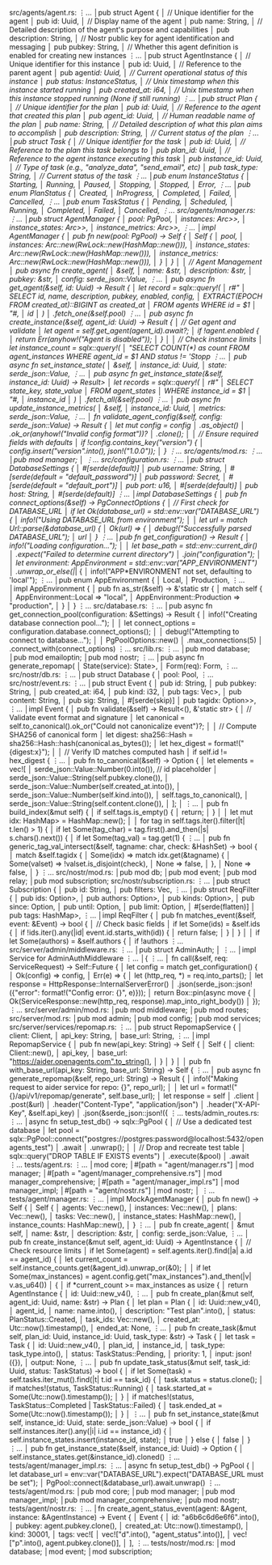src/agents/agent.rs: ⋮... │pub struct Agent { │ // Unique identifier for the agent │ pub id: Uuid, │ // Display name of the agent │ pub name: String, │ // Detailed description of the agent's purpose and capabilities │ pub description: String, │ // Nostr public key for agent identification and messaging │ pub pubkey: String, │ // Whether this agent definition is enabled for creating new instances ⋮... │pub struct AgentInstance { │ // Unique identifier for this instance │ pub id: Uuid, │ // Reference to the parent agent │ pub agent*id: Uuid, │ // Current operational status of this instance │ pub status: InstanceStatus, │ // Unix timestamp when this instance started running │ pub created_at: i64, │ // Unix timestamp when this instance stopped running (None if still running) ⋮... │pub struct Plan { │ // Unique identifier for the plan │ pub id: Uuid, │ // Reference to the agent that created this plan │ pub agent_id: Uuid, │ // Human readable name of the plan │ pub name: String, │ // Detailed description of what this plan aims to accomplish │ pub description: String, │ // Current status of the plan ⋮... │pub struct Task { │ // Unique identifier for the task │ pub id: Uuid, │ // Reference to the plan this task belongs to │ pub plan_id: Uuid, │ // Reference to the agent instance executing this task │ pub instance_id: Uuid, │ // Type of task (e.g., "analyze_data", "send_email", etc) │ pub task_type: String, │ // Current status of the task ⋮... │pub enum InstanceStatus { │ Starting, │ Running, │ Paused, │ Stopping, │ Stopped, │ Error, ⋮... │pub enum PlanStatus { │ Created, │ InProgress, │ Completed, │ Failed, │ Cancelled, ⋮... │pub enum TaskStatus { │ Pending, │ Scheduled, │ Running, │ Completed, │ Failed, │ Cancelled, ⋮... src/agents/manager.rs: ⋮... │pub struct AgentManager { │ pool: PgPool, │ instances: Arc>>, │ instance_states: Arc>>, │ instance_metrics: Arc>>, ⋮... │impl AgentManager { │ pub fn new(pool: PgPool) -> Self { │ Self { │ pool, │ instances: Arc::new(RwLock::new(HashMap::new())), │ instance_states: Arc::new(RwLock::new(HashMap::new())), │ instance_metrics: Arc::new(RwLock::new(HashMap::new())), │ } │ } │ │ // Agent Management │ pub async fn create_agent( │ &self, │ name: &str, │ description: &str, │ pubkey: &str, │ config: serde_json::Value, ⋮... │ pub async fn get_agent(&self, id: Uuid) -> Result { │ let record = sqlx::query!( │ r#" │ SELECT id, name, description, pubkey, enabled, config, │ EXTRACT(EPOCH FROM created_at)::BIGINT as created_at │ FROM agents WHERE id = $1 │ "#, │ id │ ) │ .fetch_one(&self.pool) ⋮... │ pub async fn create_instance(&self, agent_id: Uuid) -> Result { │ // Get agent and validate │ let agent = self.get_agent(agent_id).await?; │ if !agent.enabled { │ return Err(anyhow!("Agent is disabled")); │ } │ │ // Check instance limits │ let instance_count = sqlx::query!( │ "SELECT COUNT(\*) as count FROM agent_instances WHERE agent_id = $1 AND status != 'Stopp ⋮... │ pub async fn set_instance_state( │ &self, │ instance_id: Uuid, │ state: serde_json::Value, ⋮... │ pub async fn get_instance_state(&self, instance_id: Uuid) -> Result> │ let records = sqlx::query!( │ r#" │ SELECT state_key, state_value │ FROM agent_states │ WHERE instance_id = $1 │ "#, │ instance_id │ ) │ .fetch_all(&self.pool) ⋮... │ pub async fn update_instance_metrics( │ &self, │ instance_id: Uuid, │ metrics: serde_json::Value, ⋮... │ fn validate_agent_config(&self, config: serde_json::Value) -> Result { │ let mut config = config │ .as_object() │ .ok_or(anyhow!("Invalid config format"))? │ .clone(); │ │ // Ensure required fields with defaults │ if !config.contains_key("version") { │ config.insert("version".into(), json!("1.0.0")); │ } ⋮... src/agents/mod.rs: ⋮... │pub mod manager; │ ⋮... src/configuration.rs: ⋮... │pub struct DatabaseSettings { │ #[serde(default)] │ pub username: String, │ #[serde(default = "default_password")] │ pub password: Secret, │ #[serde(default = "default_port")] │ pub port: u16, │ #[serde(default)] │ pub host: String, │ #[serde(default)] ⋮... │impl DatabaseSettings { │ pub fn connect_options(&self) -> PgConnectOptions { │ // First check for DATABASE_URL │ if let Ok(database_url) = std::env::var("DATABASE_URL") { │ info!("Using DATABASE_URL from environment"); │ │ let url = match Url::parse(&database_url) { │ Ok(url) => { │ debug!("Successfully parsed DATABASE_URL"); │ url │ } ⋮... │pub fn get_configuration() -> Result { │ info!("Loading configuration..."); │ │ let base_path = std::env::current_dir() │ .expect("Failed to determine current directory") │ .join("configuration"); │ │ let environment: AppEnvironment = std::env::var("APP_ENVIRONMENT") │ .unwrap_or_else(|*| { │ info!("APP*ENVIRONMENT not set, defaulting to 'local'"); ⋮... │pub enum AppEnvironment { │ Local, │ Production, ⋮... │impl AppEnvironment { │ pub fn as_str(&self) -> &'static str { │ match self { │ AppEnvironment::Local => "local", │ AppEnvironment::Production => "production", │ } │ } ⋮... src/database.rs: ⋮... │pub async fn get_connection_pool(configuration: &Settings) -> Result { │ info!("Creating database connection pool..."); │ │ let connect_options = configuration.database.connect_options(); │ │ debug!("Attempting to connect to database..."); │ │ PgPoolOptions::new() │ .max_connections(5) │ .connect_with(connect_options) ⋮... src/lib.rs: ⋮... │pub mod database; │pub mod emailoptin; │pub mod nostr; ⋮... │pub async fn generate_repomap( │ State(service): State>, │ Form(req): Form, ⋮... src/nostr/db.rs: ⋮... │pub struct Database { │ pool: Pool, ⋮... src/nostr/event.rs: ⋮... │pub struct Event { │ pub id: String, │ pub pubkey: String, │ pub created_at: i64, │ pub kind: i32, │ pub tags: Vec>, │ pub content: String, │ pub sig: String, │ #[serde(skip)] │ pub tagidx: Option>>, ⋮... │impl Event { │ pub fn validate(&self) -> Result<(), &'static str> { │ // Validate event format and signature │ let canonical = self.to_canonical().ok_or("Could not canonicalize event")?; │ │ // Compute SHA256 of canonical form │ let digest: sha256::Hash = sha256::Hash::hash(canonical.as_bytes()); │ let hex_digest = format!("{digest:x}"); │ │ // Verify ID matches computed hash │ if self.id != hex_digest { ⋮... │ pub fn to_canonical(&self) -> Option { │ let elements = vec![ │ serde_json::Value::Number(0.into()), // id placeholder │ serde_json::Value::String(self.pubkey.clone()), │ serde_json::Value::Number(self.created_at.into()), │ serde_json::Value::Number(self.kind.into()), │ self.tags_to_canonical(), │ serde_json::Value::String(self.content.clone()), │ ]; │ ⋮... │ pub fn build_index(&mut self) { │ if self.tags.is_empty() { │ return; │ } │ │ let mut idx: HashMap> = HashMap::new(); │ │ for tag in self.tags.iter().filter(|t| t.len() > 1) { │ if let Some(tag_char) = tag.first().and_then(|s| s.chars().next()) { │ if let Some(tag_val) = tag.get(1) { ⋮... │ pub fn generic_tag_val_intersect(&self, tagname: char, check: &HashSet) -> bool { │ match &self.tagidx { │ Some(idx) => match idx.get(&tagname) { │ Some(valset) => !valset.is_disjoint(check), │ None => false, │ }, │ None => false, │ } ⋮... src/nostr/mod.rs: │pub mod db; │pub mod event; │pub mod relay; │pub mod subscription; src/nostr/subscription.rs: ⋮... │pub struct Subscription { │ pub id: String, │ pub filters: Vec, ⋮... │pub struct ReqFilter { │ pub ids: Option>, │ pub authors: Option>, │ pub kinds: Option>, │ pub since: Option, │ pub until: Option, │ pub limit: Option, │ #[serde(flatten)] │ pub tags: HashMap>, ⋮... │impl ReqFilter { │ pub fn matches_event(&self, event: &Event) -> bool { │ // Check basic fields │ if let Some(ids) = &self.ids { │ if !ids.iter().any(|id| event.id.starts_with(id)) { │ return false; │ } │ } │ │ if let Some(authors) = &self.authors { │ if !authors ⋮... src/server/admin/middleware.rs: ⋮... │pub struct AdminAuth; │ ⋮... │impl Service for AdminAuthMiddleware ⋮... │{ ⋮... │ fn call(&self, req: ServiceRequest) -> Self::Future { │ let config = match get_configuration() { │ Ok(config) => config, │ Err(e) => { │ let (http_req, *) = req.into_parts(); │ let response = HttpResponse::InternalServerError() │ .json(serde_json::json!({"error": format!("Config error: {}", e)})); │ return Box::pin(async move { │ Ok(ServiceResponse::new(http_req, response).map_into_right_body()) │ }); ⋮... src/server/admin/mod.rs: │pub mod middleware; │pub mod routes; src/server/mod.rs: │pub mod admin; │pub mod config; │pub mod services; src/server/services/repomap.rs: ⋮... │pub struct RepomapService { │ client: Client, │ api_key: String, │ base_url: String, ⋮... │impl RepomapService { │ pub fn new(api_key: String) -> Self { │ Self { │ client: Client::new(), │ api_key, │ base_url: "https://aider.openagents.com".to_string(), │ } │ } │ │ pub fn with_base_url(api_key: String, base_url: String) -> Self { ⋮... │ pub async fn generate_repomap(&self, repo_url: String) -> Result { │ info!("Making request to aider service for repo: {}", repo_url); │ │ let url = format!("{}/api/v1/repomap/generate", self.base_url); │ let response = self │ .client │ .post(&url) │ .header("Content-Type", "application/json") │ .header("X-API-Key", &self.api_key) │ .json(&serde_json::json!({ ⋮... tests/admin_routes.rs: ⋮... │async fn setup_test_db() -> sqlx::PgPool { │ // Use a dedicated test database │ let pool = sqlx::PgPool::connect("postgres://postgres:password@localhost:5432/openagents_test") │ .await │ .unwrap(); │ │ // Drop and recreate test table │ sqlx::query("DROP TABLE IF EXISTS events") │ .execute(&pool) │ .await ⋮... tests/agent.rs: ⋮... │mod core; │#[path = "agent/manager.rs"] │mod manager; │#[path = "agent/manager_comprehensive.rs"] │mod manager_comprehensive; │#[path = "agent/manager_impl.rs"] │mod manager_impl; │#[path = "agent/nostr.rs"] │mod nostr; │ ⋮... tests/agent/manager.rs: ⋮... │impl MockAgentManager { │ pub fn new() -> Self { │ Self { │ agents: Vec::new(), │ instances: Vec::new(), │ plans: Vec::new(), │ tasks: Vec::new(), │ instance_states: HashMap::new(), │ instance_counts: HashMap::new(), │ } ⋮... │ pub fn create_agent( │ &mut self, │ name: &str, │ description: &str, │ config: serde_json::Value, ⋮... │ pub fn create_instance(&mut self, agent_id: Uuid) -> AgentInstance { │ // Check resource limits │ if let Some(agent) = self.agents.iter().find(|a| a.id == agent_id) { │ let current_count = self.instance_counts.get(&agent_id).unwrap_or(&0); │ │ if let Some(max_instances) = agent.config.get("max_instances").and_then(|v| v.as_u64()) │ { │ if \*current_count >= max_instances as usize { │ return AgentInstance { │ id: Uuid::new_v4(), ⋮... │ pub fn create_plan(&mut self, agent_id: Uuid, name: &str) -> Plan { │ let plan = Plan { │ id: Uuid::new_v4(), │ agent_id, │ name: name.into(), │ description: "Test plan".into(), │ status: PlanStatus::Created, │ task_ids: Vec::new(), │ created_at: Utc::now().timestamp(), │ ended_at: None, ⋮... │ pub fn create_task(&mut self, plan_id: Uuid, instance_id: Uuid, task_type: &str) -> Task { │ let task = Task { │ id: Uuid::new_v4(), │ plan_id, │ instance_id, │ task_type: task_type.into(), │ status: TaskStatus::Pending, │ priority: 1, │ input: json!({}), │ output: None, ⋮... │ pub fn update_task_status(&mut self, task_id: Uuid, status: TaskStatus) -> bool { │ if let Some(task) = self.tasks.iter_mut().find(|t| t.id == task_id) { │ task.status = status.clone(); │ if matches!(status, TaskStatus::Running) { │ task.started_at = Some(Utc::now().timestamp()); │ } │ if matches!(status, TaskStatus::Completed | TaskStatus::Failed) { │ task.ended_at = Some(Utc::now().timestamp()); │ } │ ⋮... │ pub fn set_instance_state(&mut self, instance_id: Uuid, state: serde_json::Value) -> bool { │ if self.instances.iter().any(|i| i.id == instance_id) { │ self.instance_states.insert(instance_id, state); │ true │ } else { │ false │ } ⋮... │ pub fn get_instance_state(&self, instance_id: Uuid) -> Option { │ self.instance_states.get(&instance_id).cloned() ⋮... tests/agent/manager_impl.rs: ⋮... │async fn setup_test_db() -> PgPool { │ let database_url = env::var("DATABASE_URL").expect("DATABASE_URL must be set"); │ PgPool::connect(&database_url).await.unwrap() ⋮... tests/agent/mod.rs: │pub mod core; │pub mod manager; │pub mod manager_impl; │pub mod manager_comprehensive; │pub mod nostr; tests/agent/nostr.rs: ⋮... │fn create_agent_status_event(agent: &Agent, instance: &AgentInstance) -> Event { │ Event { │ id: "a6b6c6d6e6f6".into(), │ pubkey: agent.pubkey.clone(), │ created_at: Utc::now().timestamp(), │ kind: 30001, │ tags: vec![ │ vec!["d".into(), "agent_status".into()], │ vec!["p".into(), agent.pubkey.clone()], │ ], ⋮... tests/nostr/mod.rs: │mod database; │mod event; │mod subscription;
